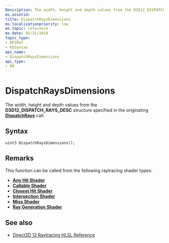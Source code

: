 ```yaml
---
Description: The width, height and depth values from the D3D12_DISPATCH_RAYS_DESC structure specified in the originating DispatchRays call.
ms.assetid: 
title: DispatchRaysDimensions
ms.localizationpriority: low
ms.topic: reference
ms.date: 05/31/2018
topic_type: 
- APIRef
- kbSyntax
api_name: 
- DispatchRaysDimensions
api_type: 
- NA
---
```


# DispatchRaysDimensions

The width, height and depth values from the **D3D12\_DISPATCH\_RAYS\_DESC** structure specified in the originating [**DispatchRays**](/windows/win32/api/d3d12/nf-d3d12-id3d12graphicscommandlist4-dispatchrays) call.

## Syntax

```
uint3 DispatchRaysDimensions();
```

## Remarks

This function can be called from the following raytracing shader types:

* [**Any Hit Shader**](any-hit-shader.md)
* [**Callable Shader**](callable-shader.md)
* [**Closest Hit Shader**](closest-hit-shader.md)
* [**Intersection Shader**](intersection-shader.md)
* [**Miss Shader**](miss-shader.md)
* [**Ray Generation Shader**](ray-generation-shader.md)

## See also

* [Direct3D 12 Raytracing HLSL Reference](direct3d-12-raytracing-hlsl-reference.md)